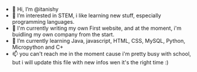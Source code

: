 - 👋 Hi, I’m @itanishy
- 👀 I’m interested in STEM, i like learning new stuff, especially programming languages.
- 🌿 I'm currently writing my own First website, and at the moment, i'm buidling my own company from the start.
- 🌱 I’m currently learning Java, javascript, HTML, CSS, MySQL, Python, Micropython and C+
- 📫 you can't reach me in the moment cause i'm pretty busy with school, but i will update this file with new infos wen it's the right time :)

<!---
itanishy/itanishy is a ✨ special ✨ repository because its `README.md` (this file) appears on your GitHub profile.
You can click the Preview link to take a look at your changes.
--->
